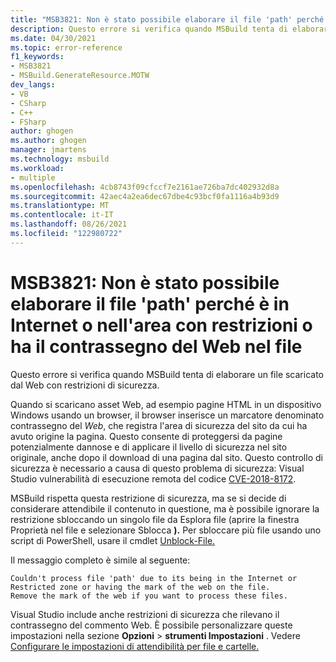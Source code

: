 ```yaml
---
title: "MSB3821: Non è stato possibile elaborare il file 'path' perché è in Internet o nell'area con restrizioni o ha il contrassegno del Web nel file"
description: Questo errore si verifica quando MSBuild tenta di elaborare un file scaricato dal Web con restrizioni di sicurezza.
ms.date: 04/30/2021
ms.topic: error-reference
f1_keywords:
- MSB3821
- MSBuild.GenerateResource.MOTW
dev_langs:
- VB
- CSharp
- C++
- FSharp
author: ghogen
ms.author: ghogen
manager: jmartens
ms.technology: msbuild
ms.workload:
- multiple
ms.openlocfilehash: 4cb8743f09cfccf7e2161ae726ba7dc402932d8a
ms.sourcegitcommit: 42aec4a2ea6dec67dbe4c93bcf0fa1116a4b93d9
ms.translationtype: MT
ms.contentlocale: it-IT
ms.lasthandoff: 08/26/2021
ms.locfileid: "122980722"
---
```

# <a name="msb3821-couldnt-process-file-path-due-to-its-being-in-the-internet-or-restricted-zone-or-having-the-mark-of-the-web-on-the-file"></a>MSB3821: Non è stato possibile elaborare il file 'path' perché è in Internet o nell'area con restrizioni o ha il contrassegno del Web nel file

Questo errore si verifica quando MSBuild tenta di elaborare un file scaricato dal Web con restrizioni di sicurezza.

Quando si scaricano asset Web, ad esempio pagine HTML in un dispositivo Windows usando un browser, il browser inserisce un marcatore denominato contrassegno del *Web*, che registra l'area di sicurezza del sito da cui ha avuto origine la pagina. Questo consente di proteggersi da pagine potenzialmente dannose e di applicare il livello di sicurezza nel sito originale, anche dopo il download di una pagina dal sito. Questo controllo di sicurezza è necessario a causa di questo problema di sicurezza: Visual Studio vulnerabilità di esecuzione remota del codice [CVE-2018-8172](https://msrc.microsoft.com/update-guide/vulnerability/CVE-2018-8172).

 MSBuild rispetta questa restrizione di sicurezza, ma se si decide di considerare attendibile il contenuto in questione, ma è  possibile ignorare la restrizione sbloccando un singolo file da Esplora file (aprire la finestra Proprietà nel file e selezionare Sblocca **).** Per sbloccare più file usando uno script di PowerShell, usare il cmdlet [Unblock-File.](/powershell/module/microsoft.powershell.utility/unblock-file)

Il messaggio completo è simile al seguente:

```output
Couldn't process file 'path' due to its being in the Internet or Restricted zone or having the mark of the web on the file.
Remove the mark of the web if you want to process these files.
```

Visual Studio include anche restrizioni di sicurezza che rilevano il contrassegno del commento Web. È possibile personalizzare queste impostazioni nella sezione **Opzioni**  >  **strumenti Impostazioni** .  Vedere [Configurare le impostazioni di attendibilità per file e cartelle.](../../ide/reference/trust-settings.md)
